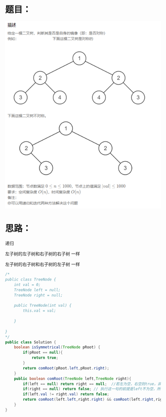 # 题目：

![](https://github.com/SaoDiSengA/forWork/blob/master/images/对称的二叉树.png)

# 思路：

递归

左子树的左子树和右子树的右子树   一样

左子树的右子树和右子树的左子树 一样

```java
/*
public class TreeNode {
    int val = 0;
    TreeNode left = null;
    TreeNode right = null;

    public TreeNode(int val) {
        this.val = val;

    }

}
*/
public class Solution {
    boolean isSymmetrical(TreeNode pRoot) {
        if(pRoot == null){
            return true;
        }
        return comRoot(pRoot.left,pRoot.right);
    }
    public boolean comRoot(TreeNode left,TreeNode right){
        if(left == null) return right == null;  //若左为空，右空则true，非空一定不对称。
        if(right == null) return false; // 执行这一句的前提是left不为空，所以可以直接返回false
        if(left.val != right.val) return false;
        return comRoot(left.left,right.right) && comRoot(left.right,right.left);
    }
}
```

